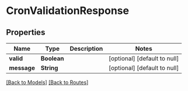 # CronValidationResponse
## Properties

| Name | Type | Description | Notes |
|------------ | ------------- | ------------- | -------------|
| **valid** | **Boolean** |  | [optional] [default to null] |
| **message** | **String** |  | [optional] [default to null] |

[[Back to Models]](../overview#models) [[Back to Routes]](../overview#routes)

